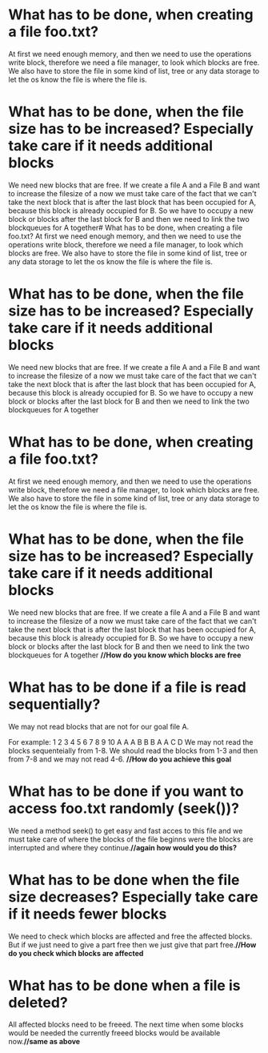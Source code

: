 
# What has to be done, when creating a file foo.txt?
At first we need enough memory, and then we need to use the operations write block, therefore we need a file manager, to look which blocks are free. We also have to store the file in some kind of list, tree or any data storage to let the os know the file is where the file is.

# What has to be done, when the file size has to be increased? Especially take care if it needs additional blocks
We need new blocks that are free. If we create a file A and a File B and want to increase the filesize of a now we must take care of the fact that we can't take the next block that is after the last block that has been occupied for A, because this block is already occupied for B. So we have to occupy a new block or blocks after the last block for B and then we need to link the two blockqueues for A together# What has to be done, when creating a file foo.txt?
At first we need enough memory, and then we need to use the operations write block, therefore we need a file manager, to look which blocks are free. We also have to store the file in some kind of list, tree or any data storage to let the os know the file is where the file is.

# What has to be done, when the file size has to be increased? Especially take care if it needs additional blocks
We need new blocks that are free. If we create a file A and a File B and want to increase the filesize of a now we must take care of the fact that we can't take the next block that is after the last block that has been occupied for A, because this block is already occupied for B. So we have to occupy a new block or blocks after the last block for B and then we need to link the two blockqueues for A together
# What has to be done, when creating a file foo.txt?
At first we need enough memory, and then we need to use the operations write block, therefore we need a file manager, to look which blocks are free. We also have to store the file in some kind of list, tree or any data storage to let the os know the file is where the file is.

# What has to be done, when the file size has to be increased? Especially take care if it needs additional blocks
We need new blocks that are free. If we create a file A and a File B and want to increase the filesize of a now we must take care of the fact that we can't take the next block that is after the last block that has been occupied for A, because this block is already occupied for B. So we have to occupy a new block or blocks after the last block for B and then we need to link the two blockqueues for A together
**//How do you know which blocks are free**

# What has to be done if a file is read sequentially?
We may not read blocks that are not for our goal file A. 

For example: 1 2 3 4 5 6 7 8 9 10 
             A A A B B B A A C D
We may not read the blocks sequenteially from 1-8. We should read the blocks from 1-3 and then from 7-8 and we may not read 4-6.
**//How do you achieve this goal**

# What has to be done if you want to access foo.txt randomly (seek())?
We need a method seek() to get easy and fast acces to this file and we must take care of where the blocks of the file beginns were the blocks are interrupted and where they continue.**//again how would you do this?**

# What has to be done when the file size decreases? Especially take care if it needs fewer blocks
We need to check which blocks are affected and free the affected blocks. But if we just need to give a part free then we just give that part free.**//How do you check which blocks are affected**

# What has to be done when a file is deleted?
All affected blocks need to be freeed. The next time when some blocks would be needed the currently freeed blocks would be available now.**//same as above**
